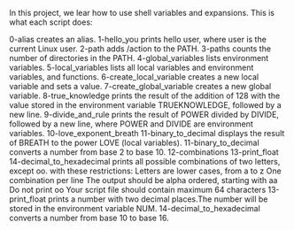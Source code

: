 In this project, we lear how to use shell variables and expansions.
This is what each script does:

0-alias creates an alias.
1-hello_you prints hello user, where user is the current Linux user.
2-path adds /action to the PATH. 
3-paths counts the number of directories in the PATH.
4-global_variables lists environment variables.
5-local_variables lists all local variables and environment variables, and functions.
6-create_local_variable creates a new local variable and sets a value.
7-create_global_variable creates a new global variable.
8-true_knowledge prints the result of the addition of 128 with the value stored in the environment variable TRUEKNOWLEDGE, followed by a new line.
9-divide_and_rule prints the result of POWER divided by DIVIDE, followed by a new line, where POWER and DIVIDE are environment variables.
10-love_exponent_breath 11-binary_to_decimal displays the result of BREATH to the power LOVE (local variables).
11-binary_to_decimal converts a number from base 2 to base 10.
12-combinations 13-print_float 14-decimal_to_hexadecimal prints all possible combinations of two letters, except oo.
with these restrictions:
Letters are lower cases, from a to z
One combination per line
The output should be alpha ordered, starting with aa
Do not print oo
Your script file should contain maximum 64 characters
13-print_float prints a number with two decimal places.The number will be stored in the environment variable NUM.
14-decimal_to_hexadecimal converts a number from base 10 to base 16.

